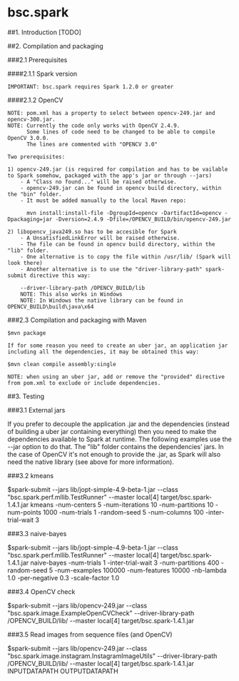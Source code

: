 # bsc.spark

##1. Introduction
[TODO]
			
##2. Compilation and packaging

###2.1 Prerequisites

####2.1.1 Spark version

    IMPORTANT: bsc.spark requires Spark 1.2.0 or greater

####2.1.2 OpenCV

    NOTE: pom.xml has a property to select between opencv-249.jar and opencv-300.jar. 
	NOTE: Currently the code only works with OpenCV 2.4.9.
		  Some lines of code need to be changed to be able to compile OpenCV 3.0.0.
	      The lines are commented with "OPENCV 3.0"

    Two prerequisites:

    1) opencv-249.jar (is required for compilation and has to be vailable to Spark somehow, packaged with the app's jar or through --jars) 
        - A "Class no found..." will be raised otherwise.
        - opencv-249.jar can be found in opencv build directory, within the "bin" folder.
        - It must be added manually to the local Maven repo:
		
          mvn install:install-file -DgroupId=opencv -DartifactId=opencv -Dpackaging=jar -Dversion=2.4.9 -Dfile=/OPENCV_BUILD/bin/opencv-249.jar
		  		          
    2) libopencv_java249.so has to be accesible for Spark
        - A UnsatisfiedLinkError will be raised otherwise.
        - The file can be found in opencv build directory, within the "lib" folder.
        - One alternative is to copy the file within /usr/lib/ (Spark will look there)
        - Another alternative is to use the "driver-library-path" spark-submit directive this way:
        
		--driver-library-path /OPENCV_BUILD/lib
		NOTE: This also works in Windows
		NOTE: In Windows the native library can be found in OPENCV_BUILD\build\java\x64

###2.3 Compilation and packaging with Maven

	$mvn package

	If for some reason you need to create an uber jar, an application jar including all the dependencies, it may be obtained this way:

    $mvn clean compile assembly:single
	
	NOTE: when using an uber jar, add or remove the "provided" directive from pom.xml to exclude or include dependencies. 		

	
##3. Testing

###3.1 External jars 

If you prefer to decouple the application .jar and the dependencies (instead of building a uber jar containing everything) then you need to make the dependencies available to Spark at runtime. 
The following examples use the --jar option to do that. The "lib" folder contains the dependencies' jars. 
In the case of OpenCV it's not enough to provide the .jar, as Spark will also need the native library (see above for more information).

###3.2 kmeans 

  $spark-submit --jars lib/jopt-simple-4.9-beta-1.jar --class "bsc.spark.perf.mllib.TestRunner" --master local[4] target/bsc.spark-1.4.1.jar kmeans -num-centers 5 -num-iterations 10 -num-partitions 10 -num-points 1000 -num-trials 1 -random-seed 5 -num-columns 100 -inter-trial-wait 3

###3.3 naive-bayes 

  $spark-submit --jars lib/jopt-simple-4.9-beta-1.jar --class "bsc.spark.perf.mllib.TestRunner" --master local[4] target/bsc.spark-1.4.1.jar naive-bayes -num-trials 1 -inter-trial-wait 3 -num-partitions 400 -random-seed 5 -num-examples 100000 -num-features 10000 -nb-lambda 1.0 -per-negative 0.3 -scale-factor 1.0

###3.4 OpenCV check

  $spark-submit --jars lib/opencv-249.jar --class "bsc.spark.image.ExampleOpenCVCheck" --driver-library-path /OPENCV_BUILD/lib/ --master local[4] target/bsc.spark-1.4.1.jar
  
###3.5 Read images from sequence files (and OpenCV)

  $spark-submit --jars lib/opencv-249.jar --class "bsc.spark.image.instagram.InstagramImageUtils" --driver-library-path /OPENCV_BUILD/lib/ --master local[4] target/bsc.spark-1.4.1.jar INPUTDATAPATH OUTPUTDATAPATH


    
